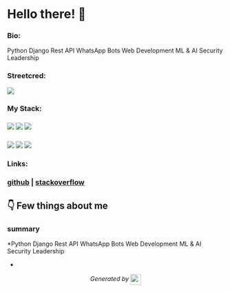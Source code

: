 
# Hello there! 👋


### Bio:

Python Django 
Rest API 
WhatsApp Bots
Web Development
ML & AI
Security
Leadership



            

### Streetcred:

<a href="https://www.tublian.com/profile/sudoevans?ss=true"><img src="https://rd3ps1doua.execute-api.us-east-1.amazonaws.com/dev/ft/profile/streetcred/badge/sudoevans?type=with_score"></a>

### My Stack:

### <img src="https://rd3ps1doua.execute-api.us-east-1.amazonaws.com/dev/ft/profile/streetcred/github/tag/Data%20Science"/> <img src="https://rd3ps1doua.execute-api.us-east-1.amazonaws.com/dev/ft/profile/streetcred/github/tag/Data%20Engineering"/> <img src="https://rd3ps1doua.execute-api.us-east-1.amazonaws.com/dev/ft/profile/streetcred/github/tag/Python"/>

### <img src="https://rd3ps1doua.execute-api.us-east-1.amazonaws.com/dev/ft/profile/streetcred/github/tag/MLOps"/> <img src="https://rd3ps1doua.execute-api.us-east-1.amazonaws.com/dev/ft/profile/streetcred/github/tag/JavaScript"/> <img src="https://rd3ps1doua.execute-api.us-east-1.amazonaws.com/dev/ft/profile/streetcred/github/tag/Backend"/>

### 

### Links:

### <a href="https://www.github.com/sudoevans">github</a> | <a href="https://stackoverflow.com/users/17281414/evans-kiptoo">stackoverflow</a>

## 👇 Few things about me


<div>

            

### summary
*Python Django 
Rest API 
WhatsApp Bots
Web Development
ML & AI
Security
Leadership


*

            
</div>




<p align="center">
<i>Generated by <a href="https://www.tublian.com/"><img src="https://tublian-newsletter-assets.s3.amazonaws.com/just-logo.png" width="25" style="vertical-align: middle"/></i>
</p>
